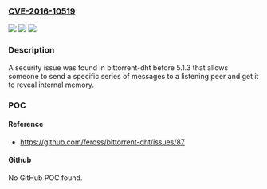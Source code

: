 ### [CVE-2016-10519](https://cve.mitre.org/cgi-bin/cvename.cgi?name=CVE-2016-10519)
![](https://img.shields.io/static/v1?label=Product&message=bittorrent-dht%20node%20module&color=blue)
![](https://img.shields.io/static/v1?label=Version&message=n%2Fa&color=blue)
![](https://img.shields.io/static/v1?label=Vulnerability&message=Information%20Exposure%20Through%20Sent%20Data%20(CWE-201)&color=brighgreen)

### Description

A security issue was found in bittorrent-dht before 5.1.3 that allows someone to send a specific series of messages to a listening peer and get it to reveal internal memory.

### POC

#### Reference
- https://github.com/feross/bittorrent-dht/issues/87

#### Github
No GitHub POC found.


